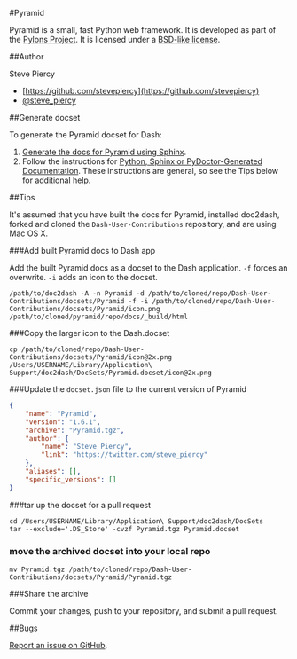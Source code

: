 #Pyramid

Pyramid is a small, fast Python web framework.  It is developed as part of the [Pylons Project](http://www.pylonsproject.org/). It is licensed under a [BSD-like license](http://repoze.org/license.html).

##Author

Steve Piercy

* [https://github.com/stevepiercy](https://github.com/stevepiercy)
* [@steve_piercy](https://twitter.com/steve_piercy)

##Generate docset

To generate the Pyramid docset for Dash:

1. [Generate the docs for Pyramid using Sphinx](https://github.com/Pylons/pyramid/blob/master/HACKING.txt).
1. Follow the instructions for [Python, Sphinx or PyDoctor-Generated Documentation](http://kapeli.com/docsets). These instructions are general, so see the Tips below for additional help.

##Tips

It's assumed that you have built the docs for Pyramid, installed doc2dash, forked and cloned the `Dash-User-Contributions` repository, and are using Mac OS X.

###Add built Pyramid docs to Dash app

Add the built Pyramid docs as a docset to the Dash application. `-f` forces an overwrite. `-i` adds an icon to the docset.

```shell
/path/to/doc2dash -A -n Pyramid -d /path/to/cloned/repo/Dash-User-Contributions/docsets/Pyramid -f -i /path/to/cloned/repo/Dash-User-Contributions/docsets/Pyramid/icon.png /path/to/cloned/pyramid/repo/docs/_build/html
```

###Copy the larger icon to the Dash.docset

```shell
cp /path/to/cloned/repo/Dash-User-Contributions/docsets/Pyramid/icon@2x.png /Users/USERNAME/Library/Application\ Support/doc2dash/DocSets/Pyramid.docset/icon@2x.png
```

###Update the `docset.json` file to the current version of Pyramid

```json
{
    "name": "Pyramid",
    "version": "1.6.1",
    "archive": "Pyramid.tgz",
    "author": {
        "name": "Steve Piercy",
        "link": "https://twitter.com/steve_piercy"
    },
    "aliases": [],
    "specific_versions": []
}
```

###tar up the docset for a pull request

```shell
cd /Users/USERNAME/Library/Application\ Support/doc2dash/DocSets
tar --exclude='.DS_Store' -cvzf Pyramid.tgz Pyramid.docset
```

### move the archived docset into your local repo

```shell
mv Pyramid.tgz /path/to/cloned/repo/Dash-User-Contributions/docsets/Pyramid/Pyramid.tgz
```

###Share the archive

Commit your changes, push to your repository, and submit a pull request.

##Bugs

[Report an issue on GitHub](https://github.com/Kapeli/Dash-User-Contributions/issues/new).

